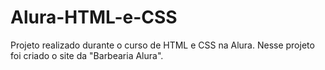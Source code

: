 # Alura-HTML-e-CSS
Projeto realizado durante o curso de HTML e CSS na Alura. Nesse projeto foi criado o site da "Barbearia Alura".
